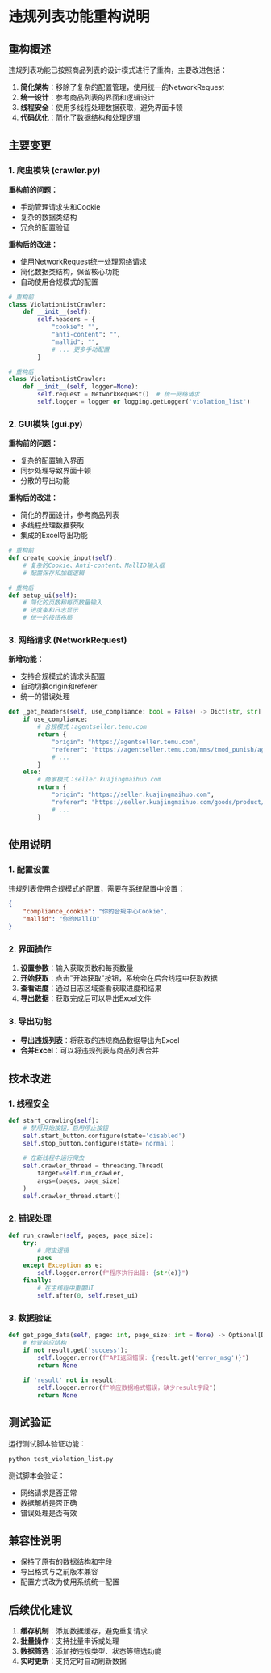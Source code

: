# 违规列表功能重构说明

## 重构概述

违规列表功能已按照商品列表的设计模式进行了重构，主要改进包括：

1. **简化架构**：移除了复杂的配置管理，使用统一的NetworkRequest
2. **统一设计**：参考商品列表的界面和逻辑设计
3. **线程安全**：使用多线程处理数据获取，避免界面卡顿
4. **代码优化**：简化了数据结构和处理逻辑

## 主要变更

### 1. 爬虫模块 (crawler.py)

**重构前的问题：**
- 手动管理请求头和Cookie
- 复杂的数据类结构
- 冗余的配置验证

**重构后的改进：**
- 使用NetworkRequest统一处理网络请求
- 简化数据类结构，保留核心功能
- 自动使用合规模式的配置

```python
# 重构前
class ViolationListCrawler:
    def __init__(self):
        self.headers = {
            "cookie": "",
            "anti-content": "",
            "mallid": "",
            # ... 更多手动配置
        }

# 重构后
class ViolationListCrawler:
    def __init__(self, logger=None):
        self.request = NetworkRequest()  # 统一网络请求
        self.logger = logger or logging.getLogger('violation_list')
```

### 2. GUI模块 (gui.py)

**重构前的问题：**
- 复杂的配置输入界面
- 同步处理导致界面卡顿
- 分散的导出功能

**重构后的改进：**
- 简化的界面设计，参考商品列表
- 多线程处理数据获取
- 集成的Excel导出功能

```python
# 重构前
def create_cookie_input(self):
    # 复杂的Cookie、Anti-content、MallID输入框
    # 配置保存和加载逻辑

# 重构后
def setup_ui(self):
    # 简化的页数和每页数量输入
    # 进度条和日志显示
    # 统一的按钮布局
```

### 3. 网络请求 (NetworkRequest)

**新增功能：**
- 支持合规模式的请求头配置
- 自动切换origin和referer
- 统一的错误处理

```python
def _get_headers(self, use_compliance: bool = False) -> Dict[str, str]:
    if use_compliance:
        # 合规模式：agentseller.temu.com
        return {
            "origin": "https://agentseller.temu.com",
            "referer": "https://agentseller.temu.com/mms/tmod_punish/agent/merchant_appeal/entrance/list",
            # ...
        }
    else:
        # 商家模式：seller.kuajingmaihuo.com
        return {
            "origin": "https://seller.kuajingmaihuo.com",
            "referer": "https://seller.kuajingmaihuo.com/goods/product/list",
            # ...
        }
```

## 使用说明

### 1. 配置设置

违规列表使用合规模式的配置，需要在系统配置中设置：

```json
{
    "compliance_cookie": "你的合规中心Cookie",
    "mallid": "你的MallID"
}
```

### 2. 界面操作

1. **设置参数**：输入获取页数和每页数量
2. **开始获取**：点击"开始获取"按钮，系统会在后台线程中获取数据
3. **查看进度**：通过日志区域查看获取进度和结果
4. **导出数据**：获取完成后可以导出Excel文件

### 3. 导出功能

- **导出违规列表**：将获取的违规商品数据导出为Excel
- **合并Excel**：可以将违规列表与商品列表合并

## 技术改进

### 1. 线程安全

```python
def start_crawling(self):
    # 禁用开始按钮，启用停止按钮
    self.start_button.configure(state='disabled')
    self.stop_button.configure(state='normal')
    
    # 在新线程中运行爬虫
    self.crawler_thread = threading.Thread(
        target=self.run_crawler,
        args=(pages, page_size)
    )
    self.crawler_thread.start()
```

### 2. 错误处理

```python
def run_crawler(self, pages, page_size):
    try:
        # 爬虫逻辑
        pass
    except Exception as e:
        self.logger.error(f"程序执行出错: {str(e)}")
    finally:
        # 在主线程中重置UI
        self.after(0, self.reset_ui)
```

### 3. 数据验证

```python
def get_page_data(self, page: int, page_size: int = None) -> Optional[Dict]:
    # 检查响应结构
    if not result.get('success'):
        self.logger.error(f"API返回错误: {result.get('error_msg')}")
        return None
    
    if 'result' not in result:
        self.logger.error(f"响应数据格式错误，缺少result字段")
        return None
```

## 测试验证

运行测试脚本验证功能：

```bash
python test_violation_list.py
```

测试脚本会验证：
- 网络请求是否正常
- 数据解析是否正确
- 错误处理是否有效

## 兼容性说明

- 保持了原有的数据结构和字段
- 导出格式与之前版本兼容
- 配置方式改为使用系统统一配置

## 后续优化建议

1. **缓存机制**：添加数据缓存，避免重复请求
2. **批量操作**：支持批量申诉或处理
3. **数据筛选**：添加按违规类型、状态等筛选功能
4. **实时更新**：支持定时自动刷新数据 